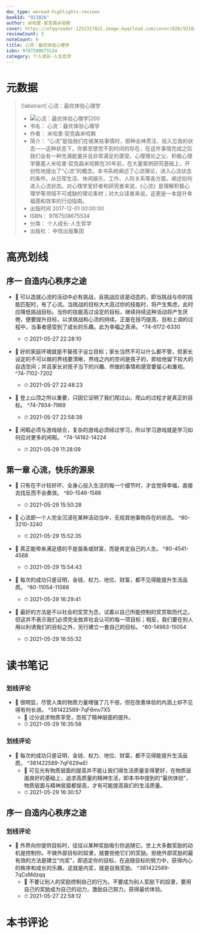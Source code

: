 ```yaml
---
doc_type: weread-highlights-reviews
bookId: "921826"
author: 米哈里·契克森米哈赖
cover: https://wfqqreader-1252317822.image.myqcloud.com/cover/826/921826/t7_921826.jpg
reviewCount: 3
noteCount: 9
title: 心流：最优体验心理学
isbn: 9787508675534
category: 个人成长-人生哲学
---
```

# 元数据
> [!abstract] 心流：最优体验心理学
> - ![ 心流：最优体验心理学|200](https://wfqqreader-1252317822.image.myqcloud.com/cover/826/921826/t7_921826.jpg)
> - 书名： 心流：最优体验心理学
> - 作者： 米哈里·契克森米哈赖
> - 简介： “心流”是指我们在做某些事情时，那种全神贯注、投入忘我的状态——这种状态下，你甚至感觉不到时间的存在，在这件事情完成之后我们会有一种充满能量并且非常满足的感受。心理理论之父、积极心理学奠基人米哈里·契克森米哈赖在30年前，在大量案例研究基础上，开创性地提出了“心流”的概念。本书系统阐述了心流理论，进入心流状态的条件，从日常生活、休闲娱乐、工作、人际关系等各方面，阐述如何进入心流状态。对心理学爱好者和研究者来说，《心流》是理解积极心理学等领域不可或缺的理论素材；对大众读者来说，这更是一本提升幸福感和效率的行动指南。
> - 出版时间 2017-12-01 00:00:00
> - ISBN： 9787508675534
> - 分类： 个人成长-人生哲学
> - 出版社： 中信出版集团

# 高亮划线

## 序一 自造内心秩序之途


- 📌 可以造就心流的活动中必有挑战，且挑战应该是动态的，即当挑战与你的技能匹配时，有了心流。当挑战的目标大大高过你的技能时，将产生焦虑，此时应降低挑战目标。当你的技能高过设定的目标，继续持续这种活动将产生厌倦，便要提升目标，以求挑战和心流的持续。正是在技巧提高、目标上调的过程中，当事者感受到了成长的乐趣。此为幸福之真谛。 ^74-6172-6330
    - ⏱ 2021-05-27 22:28:10 

- 📌 好的家庭环境就是不替孩子设立目标；家长当然不可以什么都不管，但家长设定的不可以做的界线要清晰，界线之内的空间是孩子的，即给他留下较大的自选空间；并且家长对孩子当下的兴趣、所做的事情和感受要留心和重视。 ^74-7102-7202
    - ⏱ 2021-05-27 22:48:23 

- 📌 登上山顶之所以重要，只因它证明了我们爬过山，爬山的过程才是真正的目标。 ^74-7934-7969
    - ⏱ 2021-05-27 22:58:38 

- 📌 闲暇必须与游戏结合，复杂的游戏必须经过学习，所以学习游戏就是学习如何应对更多的闲暇。 ^74-14182-14224
    - ⏱ 2021-05-29 11:28:09 
## 第一章 心流，快乐的源泉


- 📌 只有在不计较好坏、全身心投入生活的每一个细节时，才会觉得幸福，直接去找反而不会奏效。 ^80-1546-1588
    - ⏱ 2021-05-29 15:50:28 

- 📌 心流即一个人完全沉浸在某种活动当中，无视其他事物存在的状态。 ^80-3210-3240
    - ⏱ 2021-05-29 15:52:35 

- 📌 真正能带来满足感的不是苗条或财富，而是肯定自己的人生。 ^80-4541-4568
    - ⏱ 2021-05-29 15:54:43 

- 📌 每次的成功只是证明，金钱、权力、地位、财富，都不见得能提升生活品质。 ^80-11054-11088
    - ⏱ 2021-05-29 16:29:41 

- 📌 最好的方法是不以社会的奖赏为念，试着以自己所能控制的奖赏取而代之。但这并不表示我们必须完全放弃社会认可的每一项目标；相反，我们要在别人用以利诱我们的目标之外，另行建立一套自己的目标。 ^80-14963-15054
    - ⏱ 2021-05-29 16:55:32 
# 读书笔记

## 

### 划线评论
- 📌 很明显，尽管人类的物质力量增强了几千倍，但在改善体验的内涵上却不见得有何长进。  ^381422589-7qF6mv7X5
    - 💭 过分追求物质享受，忽视了精神层面的提升。
    - ⏱ 2021-05-29 16:35:58

### 划线评论
- 📌 每次的成功只是证明，金钱、权力、地位、财富，都不见得能提升生活品质。  ^381422589-7qF629wEl
    - 💭 可见光有物质层面的提高并不能让我们得生活质量变得更好，在物质层面良好的基础上，追求高质量的精神生活，即本书中提到的“最优体验”，物质层面与精神层面都提高，才有可能提高我们的生活质量。
    - ⏱ 2021-05-29 16:30:57
   
## 序一 自造内心秩序之途

### 划线评论
- 📌 外界向你提供目标时，往往以某种奖励吸引你追随它。世上大多数奖励的动机是控制你。不做外部目标的奴隶，就要拒绝它们的奖励。拒绝外部奖励的最有效的方法是建立“内奖”，即选定你的目标，在追随目标的努力中，获得内心的秩序和成长的乐趣，这就是内奖，就是自我奖励。  ^381422589-7qCsMdzqq
    - 💭 不要让别人的奖励控制自己的行为，不要成为别人奖励下的奴隶，要用自己的奖励成为自己的动力，激励自己努力，获得最优体验。
    - ⏱ 2021-05-27 22:58:12
   
# 本书评论
